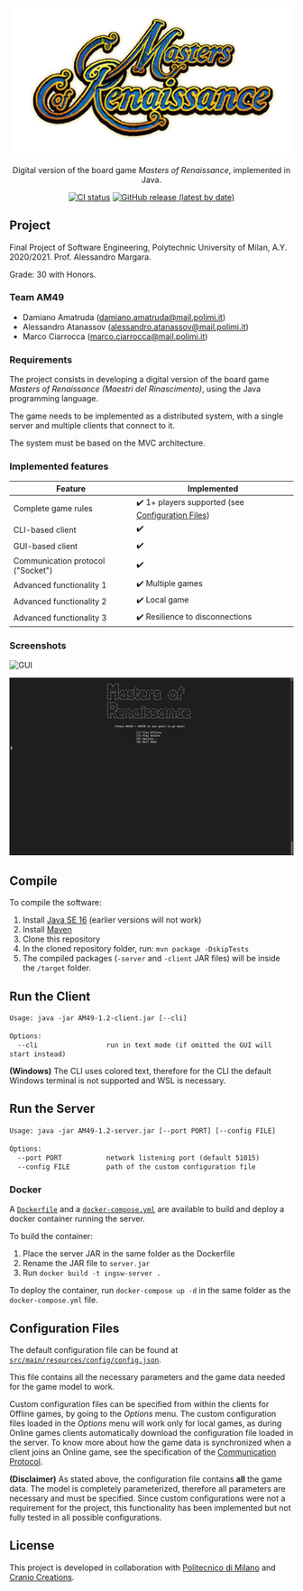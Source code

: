 <div align="center">

<img src="src/main/resources/assets/gui/images/logo.png?raw=true" alt="Masters of Renaissance" width="500">

Digital version of the board game *Masters of Renaissance*, implemented in Java.

[![CI status](https://github.com/damianoamatruda/masters-of-renaissance/actions/workflows/maven.yml/badge.svg)](https://github.com/damianoamatruda/masters-of-renaissance/actions)
[![GitHub release (latest by date)](https://img.shields.io/github/v/release/damianoamatruda/masters-of-renaissance)](https://github.com/damianoamatruda/masters-of-renaissance/releases)

</div>

## Project

Final Project of Software Engineering, Polytechnic University of Milan, A.Y. 2020/2021. Prof. Alessandro Margara.

Grade: 30 with Honors.

### Team AM49

- Damiano Amatruda (damiano.amatruda@mail.polimi.it)
- Alessandro Atanassov (alessandro.atanassov@mail.polimi.it)
- Marco Ciarrocca (marco.ciarrocca@mail.polimi.it)

### Requirements

The project consists in developing a digital version of the board game *Masters of Renaissance (Maestri del
Rinascimento)*, using the Java programming language.

The game needs to be implemented as a distributed system, with a single server and multiple clients that connect to it.

The system must be based on the MVC architecture.

### Implemented features

| Feature | Implemented |
| ------- | ----------- |
| Complete game rules | :heavy_check_mark: 1+ players supported (see [Configuration Files](#configuration-files)) |
| CLI-based client | :heavy_check_mark: |
| GUI-based client | :heavy_check_mark: |
| Communication protocol ("Socket") | :heavy_check_mark: |
| Advanced functionality 1 | :heavy_check_mark: Multiple games |
| Advanced functionality 2 | :heavy_check_mark: Local game |
| Advanced functionality 3 | :heavy_check_mark: Resilience to disconnections |

### Screenshots

![GUI](docs/gui.png)

![CLI](docs/cli.png)

## Compile

To compile the software:

1. Install [Java SE 16](https://docs.oracle.com/en/java/javase/16/) (earlier versions will not work)
2. Install [Maven](https://maven.apache.org/install.html)
3. Clone this repository
4. In the cloned repository folder, run: `mvn package -DskipTests`
5. The compiled packages (`-server` and `-client` JAR files) will be inside the `/target` folder.

## Run the Client

```
Usage: java -jar AM49-1.2-client.jar [--cli]

Options:
  --cli                 run in text mode (if omitted the GUI will start instead)
```

**(Windows)** The CLI uses colored text, therefore for the CLI the default Windows terminal is not supported and WSL is necessary.

## Run the Server

```
Usage: java -jar AM49-1.2-server.jar [--port PORT] [--config FILE]

Options:
  --port PORT           network listening port (default 51015)
  --config FILE         path of the custom configuration file
```

### Docker

A [`Dockerfile`](Dockerfile) and a [`docker-compose.yml`](docker-compose.yml) are available to build and deploy a
docker container running the server.

To build the container:

1. Place the server JAR in the same folder as the Dockerfile
2. Rename the JAR file to `server.jar`
3. Run `docker build -t ingsw-server .`

To deploy the container, run `docker-compose up -d` in the same folder as the `docker-compose.yml` file.

## Configuration Files

The default configuration file can be found at [`src/main/resources/config/config.json`](src/main/resources/config/config.json).

This file contains all the necessary parameters and the game data needed for the game model to work.

Custom configuration files can be specified from within the clients for Offline games, by going to the *Options* menu.
The custom configuration files loaded in the *Options* menu will work only for local games, as during Online games clients
automatically download the configuration file loaded in the server. To know more about how the game data is synchronized
when a client joins an Online game, see the specification of the [Communication Protocol](deliverables/communication-protocol.md).

**(Disclaimer)** As stated above, the configuration file contains **all** the game data. The model is completely parameterized,
therefore all parameters are necessary and must be specified. Since custom configurations were not a requirement for the project,
this functionality has been implemented but not fully tested in all possible configurations.

## License

This project is developed in collaboration with [Politecnico di Milano](https://www.polimi.it) and
[Cranio Creations](https://www.craniocreations.it).
